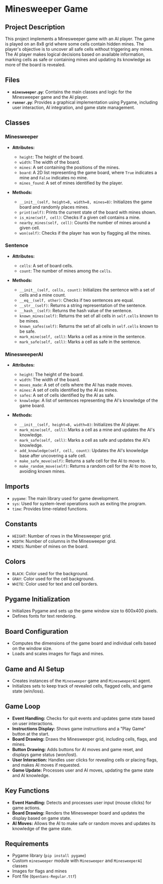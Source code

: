 # Minesweeper Game

## Project Description

This project implements a Minesweeper game with an AI player. The game is played on an 8x8 grid where some cells contain hidden mines. The player's objective is to uncover all safe cells without triggering any mines. The AI player makes logical decisions based on available information, marking cells as safe or containing mines and updating its knowledge as more of the board is revealed.

## Files

- **`minesweeper.py`**: Contains the main classes and logic for the Minesweeper game and the AI player.
- **`runner.py`**: Provides a graphical implementation using Pygame, including user interaction, AI integration, and game state management.

## Classes

### Minesweeper

- **Attributes:**
  - `height`: The height of the board.
  - `width`: The width of the board.
  - `mines`: A set containing the positions of the mines.
  - `board`: A 2D list representing the game board, where `True` indicates a mine and `False` indicates no mine.
  - `mines_found`: A set of mines identified by the player.
  
- **Methods:**
  - `__init__(self, height=8, width=8, mines=8)`: Initializes the game board and randomly places mines.
  - `print(self)`: Prints the current state of the board with mines shown.
  - `is_mine(self, cell)`: Checks if a given cell contains a mine.
  - `nearby_mines(self, cell)`: Counts the number of mines around a given cell.
  - `won(self)`: Checks if the player has won by flagging all the mines.

### Sentence

- **Attributes:**
  - `cells`: A set of board cells.
  - `count`: The number of mines among the `cells`.
  
- **Methods:**
  - `__init__(self, cells, count)`: Initializes the sentence with a set of cells and a mine count.
  - `__eq__(self, other)`: Checks if two sentences are equal.
  - `__str__(self)`: Returns a string representation of the sentence.
  - `__hash__(self)`: Returns the hash value of the sentence.
  - `known_mines(self)`: Returns the set of all cells in `self.cells` known to be mines.
  - `known_safes(self)`: Returns the set of all cells in `self.cells` known to be safe.
  - `mark_mine(self, cell)`: Marks a cell as a mine in the sentence.
  - `mark_safe(self, cell)`: Marks a cell as safe in the sentence.

### MinesweeperAI

- **Attributes:**
  - `height`: The height of the board.
  - `width`: The width of the board.
  - `moves_made`: A set of cells where the AI has made moves.
  - `mines`: A set of cells identified by the AI as mines.
  - `safes`: A set of cells identified by the AI as safe.
  - `knowledge`: A list of sentences representing the AI's knowledge of the game board.
  
- **Methods:**
  - `__init__(self, height=8, width=8)`: Initializes the AI player.
  - `mark_mine(self, cell)`: Marks a cell as a mine and updates the AI's knowledge.
  - `mark_safe(self, cell)`: Marks a cell as safe and updates the AI's knowledge.
  - `add_knowledge(self, cell, count)`: Updates the AI's knowledge base after uncovering a safe cell.
  - `make_safe_move(self)`: Returns a safe cell for the AI to move to.
  - `make_random_move(self)`: Returns a random cell for the AI to move to, avoiding known mines.

## Imports

- `pygame`: The main library used for game development.
- `sys`: Used for system-level operations such as exiting the program.
- `time`: Provides time-related functions.

## Constants

- `HEIGHT`: Number of rows in the Minesweeper grid.
- `WIDTH`: Number of columns in the Minesweeper grid.
- `MINES`: Number of mines on the board.

## Colors

- `BLACK`: Color used for the background.
- `GRAY`: Color used for the cell background.
- `WHITE`: Color used for text and cell borders.

## Pygame Initialization

- Initializes Pygame and sets up the game window size to 600x400 pixels.
- Defines fonts for text rendering.

## Board Configuration

- Computes the dimensions of the game board and individual cells based on the window size.
- Loads and scales images for flags and mines.

## Game and AI Setup

- Creates instances of the `Minesweeper` game and `MinesweeperAI` agent.
- Initializes sets to keep track of revealed cells, flagged cells, and game state (win/loss).

## Game Loop

- **Event Handling:** Checks for quit events and updates game state based on user interactions.
- **Instructions Display:** Shows game instructions and a "Play Game" button at the start.
- **Board Drawing:** Draws the Minesweeper grid, including cells, flags, and mines.
- **Button Drawing:** Adds buttons for AI moves and game reset, and displays game status (won/lost).
- **User Interaction:** Handles user clicks for revealing cells or placing flags, and makes AI moves if requested.
- **Game Update:** Processes user and AI moves, updating the game state and AI knowledge.

## Key Functions

- **Event Handling:** Detects and processes user input (mouse clicks) for game actions.
- **Board Drawing:** Renders the Minesweeper board and updates the display based on game state.
- **AI Moves:** Allows the AI to make safe or random moves and updates its knowledge of the game state.

## Requirements

- Pygame library (`pip install pygame`)
- Custom `minesweeper` module with `Minesweeper` and `MinesweeperAI` classes
- Images for flags and mines
- Font file (`OpenSans-Regular.ttf`)
